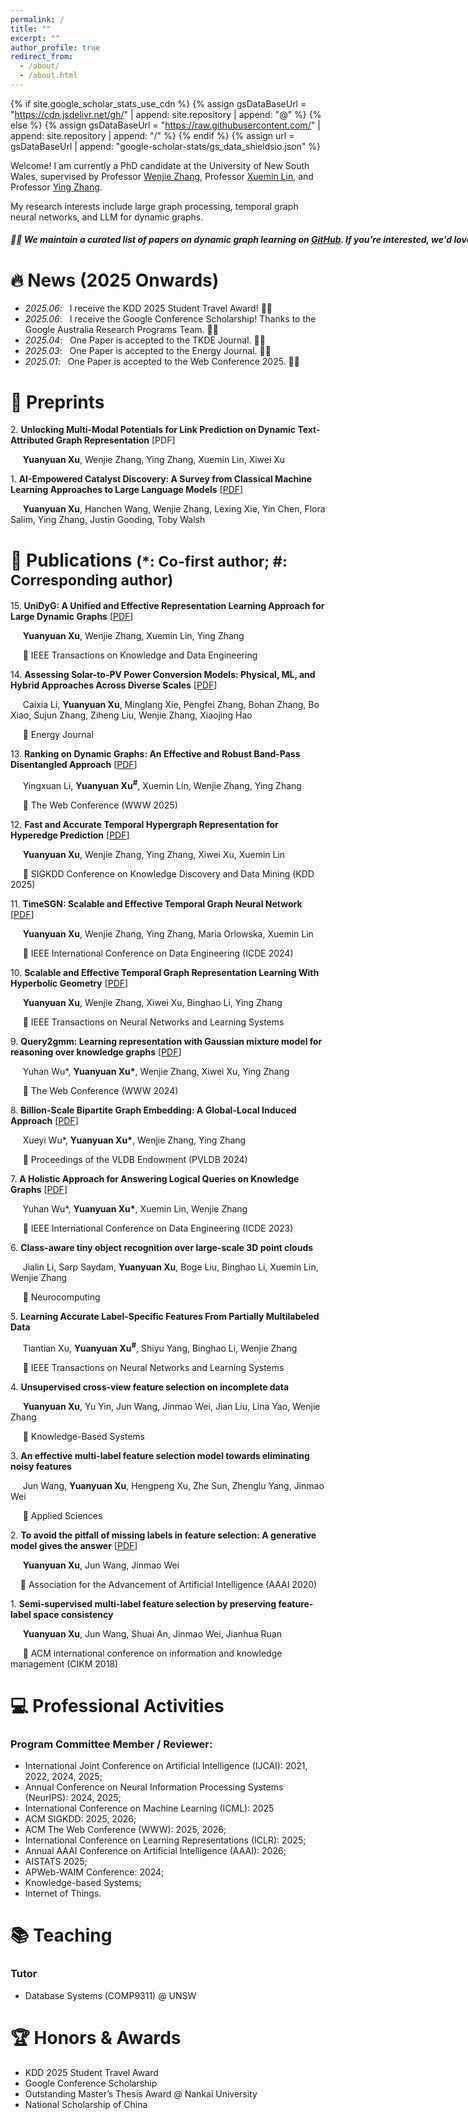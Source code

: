 ```yaml
---
permalink: /
title: ""
excerpt: ""
author_profile: true
redirect_from: 
  - /about/
  - /about.html
---
```


{% if site.google_scholar_stats_use_cdn %}
{% assign gsDataBaseUrl = "https://cdn.jsdelivr.net/gh/" | append: site.repository | append: "@" %}
{% else %}
{% assign gsDataBaseUrl = "https://raw.githubusercontent.com/" | append: site.repository | append: "/" %}
{% endif %}
{% assign url = gsDataBaseUrl | append: "google-scholar-stats/gs_data_shieldsio.json" %}

<span class='anchor' id='about-me'></span>

Welcome! I am currently a PhD candidate at the University of New South Wales, supervised by Professor [Wenjie Zhang](https://cgi.cse.unsw.edu.au/~zhangw/), Professor [Xuemin Lin](https://www.acem.sjtu.edu.cn/en/faculty/linxuemin.html), and Professor [Ying Zhang](https://profiles.uts.edu.au/Ying.Zhang).

My research interests include large graph processing, temporal graph neural networks, and LLM for dynamic graphs. 

<h5>
  <nobr>📣📣 We maintain a curated list of papers on dynamic graph learning on <a href="https://github.com/LuckyGirl-XU/Awesome-DynamicGraphLearning">GitHub</a>. If you’re interested, we'd love to have your contributions!</nobr>
</h5>

<!--I have published more than 100 papers at the top international AI conferences with total <a href='https://scholar.google.com/citations?user=DhtAFkwAAAAJ'>google scholar citations <strong><span id='total_cit'>260000+</span></strong></a> (You can also use google scholar badge <a href='https://scholar.google.com/citations?user=DhtAFkwAAAAJ'><img src="https://img.shields.io/endpoint?url={{ url | url_encode }}&logo=Google%20Scholar&labelColor=f6f6f6&color=9cf&style=flat&label=citations"></a>).-->

<span class='anchor' id='news'></span>
# 🔥 News (2025 Onwards)

- *2025.06*: &nbsp; I receive the KDD 2025 Student Travel Award! 🎉🎉
- *2025.06*: &nbsp; I receive the Google Conference Scholarship! Thanks to the Google Australia Research Programs Team. 🎉🎉
- *2025.04*: &nbsp; One Paper is accepted to the TKDE Journal. 👏👏 
- *2025.03*: &nbsp; One Paper is accepted to the Energy Journal. 👏👏 
- *2025.01*: &nbsp; One Paper is accepted to the Web Conference 2025. 👏👏 

<span class='anchor' id='preprint'></span>

# 🔖 Preprints

2\. **Unlocking Multi-Modal Potentials for Link Prediction on Dynamic Text-Attributed Graph Representation** [PDF]

   &nbsp;&nbsp;&nbsp;&nbsp; **Yuanyuan Xu**, Wenjie Zhang, Ying Zhang, Xuemin Lin, Xiwei Xu


1\. **AI-Empowered Catalyst Discovery: A Survey from Classical Machine Learning Approaches to Large Language Models** [[PDF](https://arxiv.org/abs/2502.13626)]

   &nbsp;&nbsp;&nbsp;&nbsp; **Yuanyuan Xu**, Hanchen Wang, Wenjie Zhang, Lexing Xie, Yin Chen, Flora Salim, Ying Zhang, Justin Gooding, Toby Walsh
   

<span class='anchor' id='pubs'></span>

# 📝 Publications  <small>(*: Co-first author; #: Corresponding author) </small>

15\. **UniDyG: A Unified and Effective Representation Learning Approach for Large Dynamic Graphs** [[PDF](https://ieeexplore.ieee.org/document/10981615)]

   &nbsp;&nbsp;&nbsp;&nbsp; **Yuanyuan Xu**, Wenjie Zhang, Xuemin Lin, Ying Zhang
   
   &nbsp;&nbsp;&nbsp;&nbsp; 📍 IEEE Transactions on Knowledge and Data Engineering
<p></p> 


14\. **Assessing Solar-to-PV Power Conversion Models: Physical, ML, and Hybrid Approaches Across Diverse Scales** [[PDF](https://doi.org/10.1016/j.energy.2025.135744)]

   &nbsp;&nbsp;&nbsp;&nbsp; Caixia Li, **Yuanyuan Xu**, Minglang Xie, Pengfei Zhang, Bohan Zhang, Bo Xiao, Sujun Zhang, Ziheng Liu, Wenjie Zhang, Xiaojing Hao

   &nbsp;&nbsp;&nbsp;&nbsp; 📍 Energy Journal
<p></p>  

13\. **Ranking on Dynamic Graphs: An Effective and Robust Band-Pass Disentangled Approach** [[PDF](https://dl.acm.org/doi/10.1145/3696410.3714943)]

   &nbsp;&nbsp;&nbsp;&nbsp; Yingxuan Li, **Yuanyuan Xu<sup>#</sup>**, Xuemin Lin, Wenjie Zhang, Ying Zhang

   &nbsp;&nbsp;&nbsp;&nbsp; 📍 The Web Conference (WWW 2025)
<p></p>  

12\. **Fast and Accurate Temporal Hypergraph Representation for Hyperedge Prediction** [[PDF](https://dl.acm.org/doi/10.1145/3690624.3709327)]

   &nbsp;&nbsp;&nbsp;&nbsp; **Yuanyuan Xu**, Wenjie Zhang, Ying Zhang, Xiwei Xu, Xuemin Lin

   &nbsp;&nbsp;&nbsp;&nbsp; 📍 SIGKDD Conference on Knowledge Discovery and Data Mining (KDD 2025)

<p></p>

11\. **TimeSGN: Scalable and Effective Temporal Graph Neural Network** [[PDF](https://ieeexplore.ieee.org/document/10597745)]

   &nbsp;&nbsp;&nbsp;&nbsp; **Yuanyuan Xu**, Wenjie Zhang, Ying Zhang, Maria Orlowska, Xuemin Lin

   &nbsp;&nbsp;&nbsp;&nbsp; 📍 IEEE International Conference on Data Engineering (ICDE 2024)

<p></p>

10\. **Scalable and Effective Temporal Graph Representation Learning With Hyperbolic Geometry** [[PDF](https://ieeexplore.ieee.org/stamp/stamp.jsp?arnumber=10528375)]

   &nbsp;&nbsp;&nbsp;&nbsp; **Yuanyuan Xu**, Wenjie Zhang, Xiwei Xu, Binghao Li, Ying Zhang

   &nbsp;&nbsp;&nbsp;&nbsp; 📍 IEEE Transactions on Neural Networks and Learning Systems

<p></p>

9\. **Query2gmm: Learning representation with Gaussian mixture model for reasoning over knowledge graphs** [[PDF](https://dl.acm.org/doi/pdf/10.1145/3589334.3645569)]

   &nbsp;&nbsp;&nbsp;&nbsp; Yuhan Wu\*, **Yuanyuan Xu\***, Wenjie Zhang, Xiwei Xu, Ying Zhang

   &nbsp;&nbsp;&nbsp;&nbsp; 📍 The Web Conference (WWW 2024)

<p></p>

8\. **Billion-Scale Bipartite Graph Embedding: A Global-Local Induced Approach** [[PDF](https://dl.acm.org/doi/pdf/10.14778/3626292.3626300)]

   &nbsp;&nbsp;&nbsp;&nbsp; Xueyi Wu\*, **Yuanyuan Xu\***, Wenjie Zhang, Ying Zhang

   &nbsp;&nbsp;&nbsp;&nbsp; 📍 Proceedings of the VLDB Endowment (PVLDB 2024)

<p></p>

7\. **A Holistic Approach for Answering Logical Queries on Knowledge Graphs** [[PDF](https://ieeexplore.ieee.org/stamp/stamp.jsp?arnumber=10184571)]

   &nbsp;&nbsp;&nbsp;&nbsp; Yuhan Wu\*, **Yuanyuan Xu\***, Xuemin Lin, Wenjie Zhang

   &nbsp;&nbsp;&nbsp;&nbsp; 📍 IEEE International Conference on Data Engineering (ICDE 2023)

<p></p>

6\. **Class-aware tiny object recognition over large-scale 3D point clouds**

   &nbsp;&nbsp;&nbsp;&nbsp; Jialin Li, Sarp Saydam, **Yuanyuan Xu**, Boge Liu, Binghao Li, Xuemin Lin, Wenjie Zhang

   &nbsp;&nbsp;&nbsp;&nbsp; 📍 Neurocomputing

<p></p>

5\. **Learning Accurate Label-Specific Features From Partially Multilabeled Data**

   &nbsp;&nbsp;&nbsp;&nbsp; Tiantian Xu, **Yuanyuan Xu<sup>#</sup>**, Shiyu Yang, Binghao Li, Wenjie Zhang

   &nbsp;&nbsp;&nbsp;&nbsp; 📍 IEEE Transactions on Neural Networks and Learning Systems

<p></p>

4\. **Unsupervised cross-view feature selection on incomplete data**

   &nbsp;&nbsp;&nbsp;&nbsp; **Yuanyuan Xu**, Yu Yin, Jun Wang, Jinmao Wei, Jian Liu, Lina Yao, Wenjie Zhang

   &nbsp;&nbsp;&nbsp;&nbsp; 📍 Knowledge-Based Systems

<p></p>

3\. **An effective multi-label feature selection model towards eliminating noisy features**

&nbsp;&nbsp;&nbsp;&nbsp; Jun Wang, **Yuanyuan Xu**, Hengpeng Xu, Zhe Sun, Zhenglu Yang, Jinmao Wei

&nbsp;&nbsp;&nbsp;&nbsp; 📍 Applied Sciences
<p></p>

2\. **To avoid the pitfall of missing labels in feature selection: A generative model gives the answer** [[PDF](https://ojs.aaai.org/index.php/AAAI/article/view/6127/5983)]

   &nbsp;&nbsp;&nbsp;&nbsp; **Yuanyuan Xu**, Jun Wang, Jinmao Wei

   &nbsp;&nbsp;&nbsp;&nbsp;📍 Association for the Advancement of Artificial Intelligence (AAAI 2020)

<p></p>

1\. **Semi-supervised multi-label feature selection by preserving feature-label space consistency**
   
   &nbsp;&nbsp;&nbsp;&nbsp; **Yuanyuan Xu**, Jun Wang, Shuai An, Jinmao Wei, Jianhua Ruan
   
   &nbsp;&nbsp;&nbsp;&nbsp; 📍 ACM international conference on information and knowledge management (CIKM 2018)


<span class='anchor' id='professional-activities'></span>
# 💻 Professional Activities
### Program Committee Member / Reviewer:
-  International Joint Conference on Artificial Intelligence (IJCAI): 2021, 2022, 2024, 2025;
-  Annual Conference on Neural Information Processing Systems (NeurIPS): 2024, 2025;
-  International Conference on Machine Learning (ICML): 2025 
-  ACM SIGKDD: 2025, 2026;
-  ACM The Web Conference (WWW): 2025, 2026;
-  International Conference on Learning Representations (ICLR): 2025;
-  Annual AAAI Conference on Artificial Intelligence (AAAI): 2026;
-  AISTATS 2025;
-  APWeb-WAIM Conference: 2024;
-  Knowledge-based Systems;
-  Internet of Things.

<span class='anchor' id='Teaching'></span>
# 📚 Teaching
### Tutor
- Database Systems (COMP9311) @ UNSW

# 🏆 Honors & Awards
- KDD 2025 Student Travel Award
- Google Conference Scholarship
- Outstanding Master’s Thesis Award @ Nankai University
- National Scholarship of China



